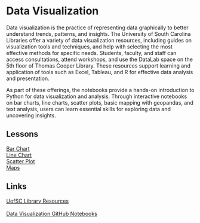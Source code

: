 # Data Visualization
Data visualization is the practice of representing data graphically to better understand trends, patterns, and insights. The University of South Carolina Libraries offer a variety of data visualization resources, including guides on visualization tools and techniques, and help with selecting the most effective methods for specific needs. Students, faculty, and staff can access consultations, attend workshops, and use the DataLab space on the 5th floor of Thomas Cooper Library. These resources support learning and application of tools such as Excel, Tableau, and R for effective data analysis and presentation.

As part of these offerings, the notebooks provide a hands-on introduction to Python for data visualization and analysis. Through interactive notebooks on bar charts, line charts, scatter plots, basic mapping with geopandas, and text analysis, users can learn essential skills for exploring data and uncovering insights.

## Lessons
[Bar Chart](../Wolfe-notebooks/BarChart.ipynb)
<br>
[Line Chart](../Wolfe-notebooks/LineChart.ipynb)
<br>
[Scatter Plot](../Wolfe-notebooks/ScatterPlot.ipynb)
<br>
[Maps](../Wolfe-notebooks/Maps.ipynb)  

## Links
[UofSC Library Resources](https://sc.edu/about/offices_and_divisions/university_libraries/find_services/digital_research_services/data_visualization_gis/index.php)  
<br>
[Data Visualization GitHub Notebooks](https://github.com/UofSCLibraries-DRS/Wolfe-notebooks)


